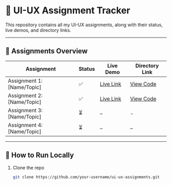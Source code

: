 # 🎨 UI-UX Assignment Tracker

This repository contains all my UI-UX assignments, along with their status, live demos, and directory links.  

---

## 📂 Assignments Overview

| Assignment | Status | Live Demo | Directory Link |
|------------|--------|-----------|----------------|
| Assignment 1: [Name/Topic] | ✅ | [Live Link](https://#) | [View Code](./assignment1) |
| Assignment 2: [Name/Topic] | ✅ | [Live Link](https://...) | [View Code](./assignment2) |
| Assignment 3: [Name/Topic] | ⏳ | – | - |
| Assignment 4: [Name/Topic] | ⏳ | – | – |

---

## 🚀 How to Run Locally
1. Clone the repo  
   ```bash
   git clone https://github.com/your-username/ui-ux-assignments.git
```
